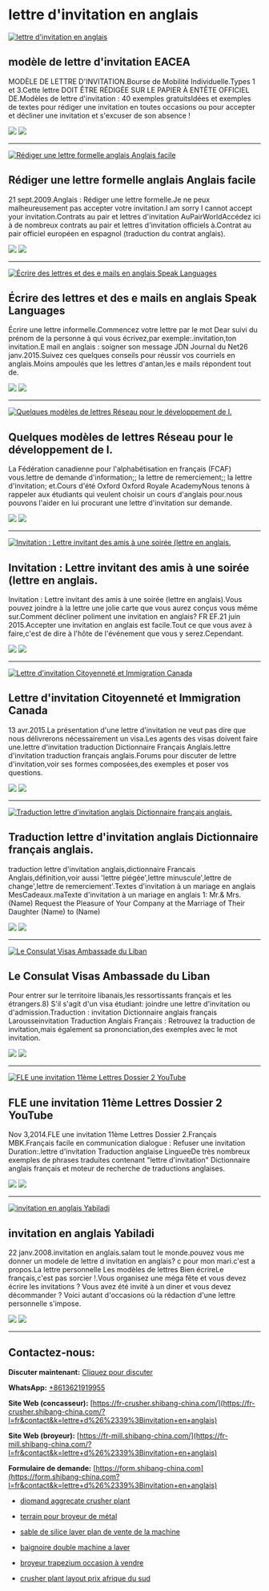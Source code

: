 # lettre d&#39;invitation en anglais

<a href="https://swt.shibang-china.com/?l=fr&img&k=lettre+d%26%2339%3Binvitation+en+anglais" target="_blank">![lettre d&#39;invitation en anglais](http://static.shibang-china.com/all-800x300/723.jpg)</a>

## modèle de lettre d&#39;invitation EACEA
MODÈLE DE LETTRE D&#39;INVITATION.Bourse de Mobilité Individuelle.Types 1 et 3.Cette lettre DOIT ÊTRE RÉDIGÉE SUR LE PAPIER À ENTÊTE OFFICIEL DE.Modèles de lettre d&#39;invitation : 40 exemples gratuitsIdées et exemples de textes pour rédiger une invitation en toutes occasions ou pour accepter et décliner une invitation et s&#39;excuser de son absence !


<a href="https://whatsapp.shibangsoft.com/WhatsApp.php" target="_blank" title="WhatsApp">![](http://static.shibang-china.com/icon/whatsapp.png)</a> <a href="https://swt.shibang-china.com/?l=fr&icon&k=lettre+d%26%2339%3Binvitation+en+anglais" target="_blank">![](http://static.shibang-china.com/icon/chat-fr.png)</a>

---

<a href="https://swt.shibang-china.com/?l=fr&img&k=lettre+d%26%2339%3Binvitation+en+anglais" target="_blank">![Rédiger une lettre formelle anglais Anglais facile](http://static.shibang-china.com/all-800x300/1093.jpg)</a>

## Rédiger une lettre formelle anglais Anglais facile
21 sept.2009.Anglais : Rédiger une lettre formelle.Je ne peux malheureusement pas accepter votre invitation.I am sorry I cannot accept your invitation.Contrats au pair et lettres d&#39;invitation AuPairWorldAccédez ici à de nombreux contrats au pair et lettres d&#39;invitation officiels à.Contrat au pair officiel européen en espagnol (traduction du contrat anglais).


<a href="https://whatsapp.shibangsoft.com/WhatsApp.php" target="_blank" title="WhatsApp">![](http://static.shibang-china.com/icon/whatsapp.png)</a> <a href="https://swt.shibang-china.com/?l=fr&icon&k=lettre+d%26%2339%3Binvitation+en+anglais" target="_blank">![](http://static.shibang-china.com/icon/chat-fr.png)</a>

---

<a href="https://swt.shibang-china.com/?l=fr&img&k=lettre+d%26%2339%3Binvitation+en+anglais" target="_blank">![Écrire des lettres et des e mails en anglais Speak Languages](http://static.shibang-china.com/all-800x300/703.jpg)</a>

## Écrire des lettres et des e mails en anglais Speak Languages
Écrire une lettre informelle.Commencez votre lettre par le mot Dear suivi du prénom de la personne à qui vous écrivez,par exemple:.invitation,ton invitation.E mail en anglais : soigner son message JDN Journal du Net26 janv.2015.Suivez ces quelques conseils pour réussir vos courriels en anglais.Moins ampoulés que les lettres d&#39;antan,les e mails répondent tout de.


<a href="https://whatsapp.shibangsoft.com/WhatsApp.php" target="_blank" title="WhatsApp">![](http://static.shibang-china.com/icon/whatsapp.png)</a> <a href="https://swt.shibang-china.com/?l=fr&icon&k=lettre+d%26%2339%3Binvitation+en+anglais" target="_blank">![](http://static.shibang-china.com/icon/chat-fr.png)</a>

---

<a href="https://swt.shibang-china.com/?l=fr&img&k=lettre+d%26%2339%3Binvitation+en+anglais" target="_blank">![Quelques modèles de lettres Réseau pour le développement de l.](http://static.shibang-china.com/all-800x300/758.jpg)</a>

## Quelques modèles de lettres Réseau pour le développement de l.
La Fédération canadienne pour l&#39;alphabétisation en français (FCAF) vous.lettre de demande d&#39;information;; la lettre de remerciement;; la lettre d&#39;invitation; et.Cours d&#39;été Oxford Oxford Royale AcademyNous tenons à rappeler aux étudiants qui veulent choisir un cours d&#39;anglais pour.nous pouvons l&#39;aider en lui procurant une lettre d&#39;invitation sur demande.


<a href="https://whatsapp.shibangsoft.com/WhatsApp.php" target="_blank" title="WhatsApp">![](http://static.shibang-china.com/icon/whatsapp.png)</a> <a href="https://swt.shibang-china.com/?l=fr&icon&k=lettre+d%26%2339%3Binvitation+en+anglais" target="_blank">![](http://static.shibang-china.com/icon/chat-fr.png)</a>

---

<a href="https://swt.shibang-china.com/?l=fr&img&k=lettre+d%26%2339%3Binvitation+en+anglais" target="_blank">![Invitation : Lettre invitant des amis à une soirée (lettre en anglais.](http://static.shibang-china.com/all-800x300/497.jpg)</a>

## Invitation : Lettre invitant des amis à une soirée (lettre en anglais.
Invitation : Lettre invitant des amis à une soirée (lettre en anglais).Vous pouvez joindre à la lettre une jolie carte que vous aurez conçus vous même sur.Comment décliner poliment une invitation en anglais? FR EF.21 juin 2015.Accepter une invitation en anglais est facile.Tout ce que vous avez à faire,c&#39;est de dire à l&#39;hôte de l&#39;événement que vous y serez.Cependant.


<a href="https://whatsapp.shibangsoft.com/WhatsApp.php" target="_blank" title="WhatsApp">![](http://static.shibang-china.com/icon/whatsapp.png)</a> <a href="https://swt.shibang-china.com/?l=fr&icon&k=lettre+d%26%2339%3Binvitation+en+anglais" target="_blank">![](http://static.shibang-china.com/icon/chat-fr.png)</a>

---

<a href="https://swt.shibang-china.com/?l=fr&img&k=lettre+d%26%2339%3Binvitation+en+anglais" target="_blank">![Lettre d&#39;invitation Citoyenneté et Immigration Canada](http://static.shibang-china.com/all-800x300/1288.jpg)</a>

## Lettre d&#39;invitation Citoyenneté et Immigration Canada
13 avr.2015.La présentation d&#39;une lettre d&#39;invitation ne veut pas dire que nous délivrerons nécessairement un visa.Les agents des visas doivent faire une.lettre d&#39;invitation traduction Dictionnaire Français Anglais.lettre d&#39;invitation traduction français anglais.Forums pour discuter de lettre d&#39;invitation,voir ses formes composées,des exemples et poser vos questions.


<a href="https://whatsapp.shibangsoft.com/WhatsApp.php" target="_blank" title="WhatsApp">![](http://static.shibang-china.com/icon/whatsapp.png)</a> <a href="https://swt.shibang-china.com/?l=fr&icon&k=lettre+d%26%2339%3Binvitation+en+anglais" target="_blank">![](http://static.shibang-china.com/icon/chat-fr.png)</a>

---

<a href="https://swt.shibang-china.com/?l=fr&img&k=lettre+d%26%2339%3Binvitation+en+anglais" target="_blank">![Traduction lettre d&#39;invitation anglais Dictionnaire français anglais.](http://static.shibang-china.com/all-800x300/213.jpg)</a>

## Traduction lettre d&#39;invitation anglais Dictionnaire français anglais.
traduction lettre d&#39;invitation anglais,dictionnaire Francais Anglais,définition,voir aussi &#39;lettre piégée&#39;,lettre minuscule&#39;,lettre de change&#39;,lettre de remerciement&#39;.Textes d&#39;invitation à un mariage en anglais MesCadeaux.maTexte d&#39;invitation à un mariage en anglais 1: Mr.&amp; Mrs.(Name) Request the Pleasure of Your Company at the Marriage of Their Daughter (Name) to (Name)


<a href="https://whatsapp.shibangsoft.com/WhatsApp.php" target="_blank" title="WhatsApp">![](http://static.shibang-china.com/icon/whatsapp.png)</a> <a href="https://swt.shibang-china.com/?l=fr&icon&k=lettre+d%26%2339%3Binvitation+en+anglais" target="_blank">![](http://static.shibang-china.com/icon/chat-fr.png)</a>

---

<a href="https://swt.shibang-china.com/?l=fr&img&k=lettre+d%26%2339%3Binvitation+en+anglais" target="_blank">![Le Consulat Visas Ambassade du Liban](http://static.shibang-china.com/all-800x300/651.jpg)</a>

## Le Consulat Visas Ambassade du Liban
Pour entrer sur le territoire libanais,les ressortissants français et les étrangers.8) S&#39;il s&#39;agit d&#39;un visa étudiant: joindre une lettre d&#39;invitation ou d&#39;admission.Traduction : invitation Dictionnaire anglais français Larousseinvitation Traduction Anglais Français : Retrouvez la traduction de invitation,mais également sa prononciation,des exemples avec le mot invitation.


<a href="https://whatsapp.shibangsoft.com/WhatsApp.php" target="_blank" title="WhatsApp">![](http://static.shibang-china.com/icon/whatsapp.png)</a> <a href="https://swt.shibang-china.com/?l=fr&icon&k=lettre+d%26%2339%3Binvitation+en+anglais" target="_blank">![](http://static.shibang-china.com/icon/chat-fr.png)</a>

---

<a href="https://swt.shibang-china.com/?l=fr&img&k=lettre+d%26%2339%3Binvitation+en+anglais" target="_blank">![FLE une invitation 11ème Lettres Dossier 2 YouTube](http://static.shibang-china.com/all-800x300/1189.jpg)</a>

## FLE une invitation 11ème Lettres Dossier 2 YouTube
Nov 3,2014.FLE une invitation 11ème Lettres Dossier 2.Français MBK.Français facile en communication dialogue : Refuser une invitation Duration:.lettre d&#39;invitation Traduction anglaise LingueeDe très nombreux exemples de phrases traduites contenant &quot;lettre d&#39;invitation&quot; Dictionnaire anglais français et moteur de recherche de traductions anglaises.


<a href="https://whatsapp.shibangsoft.com/WhatsApp.php" target="_blank" title="WhatsApp">![](http://static.shibang-china.com/icon/whatsapp.png)</a> <a href="https://swt.shibang-china.com/?l=fr&icon&k=lettre+d%26%2339%3Binvitation+en+anglais" target="_blank">![](http://static.shibang-china.com/icon/chat-fr.png)</a>

---

<a href="https://swt.shibang-china.com/?l=fr&img&k=lettre+d%26%2339%3Binvitation+en+anglais" target="_blank">![invitation en anglais Yabiladi](http://static.shibang-china.com/all-800x300/39.jpg)</a>

## invitation en anglais Yabiladi
22 janv.2008.invitation en anglais.salam tout le monde.pouvez vous me donner un modele de lettre d invitation en anglais? c pour mon mari.c&#39;est a propos.La lettre personnelle Les modèles de lettres Bien écrireLe français,c&#39;est pas sorcier !.Vous organisez une méga fête et vous devez écrire les invitations ? Vous avez été invité à un diner et vous devez décommander ? Voici autant d&#39;occasions où la rédaction d&#39;une lettre personnelle s&#39;impose.


<a href="https://whatsapp.shibangsoft.com/WhatsApp.php" target="_blank" title="WhatsApp">![](http://static.shibang-china.com/icon/whatsapp.png)</a> <a href="https://swt.shibang-china.com/?l=fr&icon&k=lettre+d%26%2339%3Binvitation+en+anglais" target="_blank">![](http://static.shibang-china.com/icon/chat-fr.png)</a>

---
## Contactez-nous:

**Discuter maintenant:** [Cliquez pour discuter](https://swt.shibang-china.com?l=fr&contact&k=lettre+d%26%2339%3Binvitation+en+anglais)

**WhatsApp:**  [+8613621919955](https://whatsapp.shibangsoft.com/WhatsApp.php)

**Site Web (concasseur):** [https://fr-crusher.shibang-china.com/](https://fr-crusher.shibang-china.com/?l=fr&contact&k=lettre+d%26%2339%3Binvitation+en+anglais)

**Site Web (broyeur):** [https://fr-mill.shibang-china.com/](https://fr-mill.shibang-china.com/?l=fr&contact&k=lettre+d%26%2339%3Binvitation+en+anglais)

**Formulaire de demande:** [https://form.shibang-china.com](https://form.shibang-china.com?l=fr&contact&k=lettre+d%26%2339%3Binvitation+en+anglais)

* [diomand aggrecate crusher plant](../26/diomand%20aggrecate%20crusher%20plant.md)

* [terrain pour broyeur de métal](../29/terrain%20pour%20broyeur%20de%20m%C3%A9tal.md)

* [sable de silice laver plan de vente de la machine](../37/sable%20de%20silice%20laver%20plan%20de%20vente%20de%20la%20machine.md)

* [baignoire double machine a laver](../32/baignoire%20double%20machine%20a%20laver.md)

* [broyeur trapezium occasion à vendre](../27/broyeur%20trapezium%20occasion%20%C3%A0%20vendre.md)

* [crusher plant layout prix afrique du sud](../29/crusher%20plant%20layout%20prix%20afrique%20du%20sud.md)